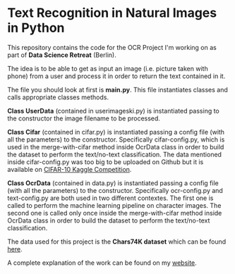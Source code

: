 Text Recognition in Natural Images in Python  
========

This repository contains the code for the OCR Project I'm working on as part of **Data Science Retreat** (Berlin).

The idea is to be able to get as input an image (i.e. picture taken with phone) from a user and process it in order to return the text contained in it.

The file you should look at first is **main.py**. This file instantiates classes and calls appropriate classes methods.

**Class UserData** (contained in userimageski.py) is instantiated passing to the constructor the image filename to be processed.

**Class Cifar** (contained in cifar.py) is instantiated passing a config file (with all the parameters) to the constructor. Specifically cifar-config.py, which is used in the merge-with-cifar method inside OcrData class in order to build the dataset to perform the text/no-text classification. The data mentioned inside cifar-config.py was too big to be uploaded on Github but it is available on [CIFAR-10 Kaggle Competition](http://www.kaggle.com/c/cifar-10/data).

**Class OcrData** (contained in data.py) is instantiated passing a config file (with all the parameters) to the constructor. Specifically ocr-config.py and text-config.py are both used in two different contextes. The first one is called to perform the machine learning pipeline on character images. The second one is called only once inside the merge-with-cifar method inside OcrData class in order to build the dataset to perform the text/no-text classification. 

The data used for this project is the **Chars74K dataset** which can be found [here](http://www.ee.surrey.ac.uk/CVSSP/demos/chars74k/).

A complete explanation of the work can be found on my [website](http://francescopochetti.com/portfoliodata-science-machine-learning/).